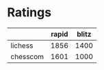 # Ratings

|          | rapid | blitz |
|----------|-------|-------|
| lichess  | 1856 | 1400 |
| chesscom | 1601 | 1000 |
